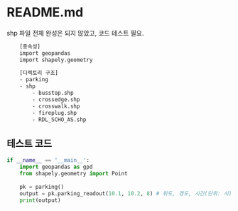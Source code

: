 # README.md

shp 파일 전체 완성은 되지 않았고, 코드 테스트 필요.

```bash
    [종속성]
    import geopandas
    import shapely.geometry
    
    [디렉토리 구조]
    - parking
    - shp
        - busstop.shp
        - crossedge.shp
        - crosswalk.shp
        - fireplug.shp
        - RDL_SCHO_AS.shp
```

## 테스트 코드

```python
if __name__ == '__main__':
    import geopandas as gpd
    from shapely.geometry import Point
    
    pk = parking()
    output = pk.parking_readout(10.1, 10.2, 8) # 위도, 경도, 시간(단위: 시)
    print(output)

```

